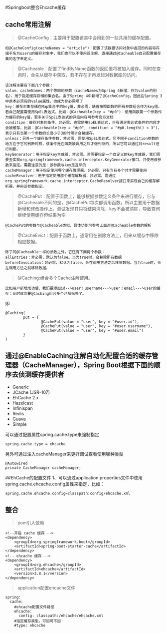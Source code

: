 #Springboot整合Ehcache缓存
## cache常用注解
> @CacheConfig：主要用于配置该类中会用到的一些共用的缓存配置。
```$xslt
如@CacheConfig(cacheNames = "article")：配置了该数据访问对象中返回的内容将存储于名为users的缓存对象中，我们也可以不使用该注解，直接通过@Cacheable自己配置缓存集的名字来定义。
```

> @Cacheable：配置了findByName函数的返回值将被加入缓存。同时在查询时，会先从缓存中获取，若不存在才再发起对数据库的访问。
```$xslt
该注解主要有下面几个参数：
value、cacheNames：两个等同的参数（cacheNames为Spring 4新增，作为value的别名），用于指定缓存存储的集合名。由于Spring 4中新增了@CacheConfig，因此在Spring 3中原本必须有的value属性，也成为非必需项了
key：缓存对象存储在Map集合中的key值，非必需，缺省按照函数的所有参数组合作为key值，若自己配置需使用SpEL表达式，比如：@Cacheable(key = "#p0")：使用函数第一个参数作为缓存的key值，更多关于SpEL表达式的详细内容可参考官方文档
condition：缓存对象的条件，非必需，也需使用SpEL表达式，只有满足表达式条件的内容才会被缓存，比如：@Cacheable(key = "#p0", condition = "#p0.length() < 3")，表示只有当第一个参数的长度小于3的时候才会被缓存。
unless：另外一个缓存条件参数，非必需，需使用SpEL表达式。它不同于condition参数的地方在于它的判断时机，该条件是在函数被调用之后才做判断的，所以它可以通过对result进行判断。
keyGenerator：用于指定key生成器，非必需。若需要指定一个自定义的key生成器，我们需要去实现org.springframework.cache.interceptor.KeyGenerator接口，并使用该参数来指定。需要注意的是：该参数与key是互斥的
cacheManager：用于指定使用哪个缓存管理器，非必需。只有当有多个时才需要使用
cacheResolver：用于指定使用那个缓存解析器，非必需。需通过org.springframework.cache.interceptor.CacheResolver接口来实现自己的缓存解析器，并用该参数指定。
```

> @CachePut：配置于函数上，能够根据参数定义条件来进行缓存，它与@Cacheable不同的是，@CachePut每次都调用函数，所以主要用于数据新增和修改操作上。测试发现其只将结果清除，key不会被清除，导致查询继续使用缓存但结果为空
```$xslt
@CachePut的参数与@Cacheable类似，具体功能可参考上面对@Cacheable参数的解析
```
> @CacheEvict：配置于函数上，通常用在删除方法上，用来从缓存中移除相应数据。
```$xslt
除了同@Cacheable一样的参数之外，它还有下面两个参数：
allEntries：非必需，默认为false。当为true时，会移除所有数据
beforeInvocation：非必需，默认为false，会在调用方法之后移除数据。当为true时，会在调用方法之前移除数据。
```
> @Caching:组合多个Cache注解使用。
```$xslt
比如用户新增成功后，我们要添加id-->user；username--->user；email--->user的缓存；此时就需要@Caching组合多个注解标签了。
```
即

    @Caching(  
            put = {  
                    @CachePut(value = "user", key = "#user.id"),  
                    @CachePut(value = "user", key = "#user.username"),  
                    @CachePut(value = "user", key = "#user.email")  
            }  
    )  
    
## 通过@EnableCaching注解自动化配置合适的缓存管理器（CacheManager），Spring Boot根据下面的顺序去侦测缓存提供者
  
  * Generic
  * JCache (JSR-107)
  * EhCache 2.x
  * Hazelcast
  * Infinispan
  * Redis
  * Guava
  * Simple
  
  可以通过配置属性spring.cache.type来强制指定
    
    spring.cache.type = ehcache
  
  另外可通过注入cacheManager来更好调试查看使用哪种类型
                                 
    @Autowired
    private CacheManager cacheManager;
  
##EhCache的配置文件
1、可以通过application.properties文件中使用spring.cache.ehcache.config属性来指定，比如：
  
    spring.cache.ehcache.config=classpath:config/ehcache.xml
    

## 整合
 > pom引入依赖
 
    <!--开启 cache 缓存 -->
    <dependency>
        <groupId>org.springframework.boot</groupId>
        <artifactId>spring-boot-starter-cache</artifactId>
    </dependency>
    <!-- ehcache 缓存 -->
    <dependency>
        <groupId>org.ehcache</groupId>
        <artifactId>ehcache</artifactId>
        <version>3.8.1</version>
    </dependency>
    
  
 > application配置ehcache文件

    spring:
      cache:
        #ehcache配置文件路径
        ehcache:
          config: classpath:/ehcache/ehcache.xml
        #指定缓存类型，可加可不加
        #type: ehcache



